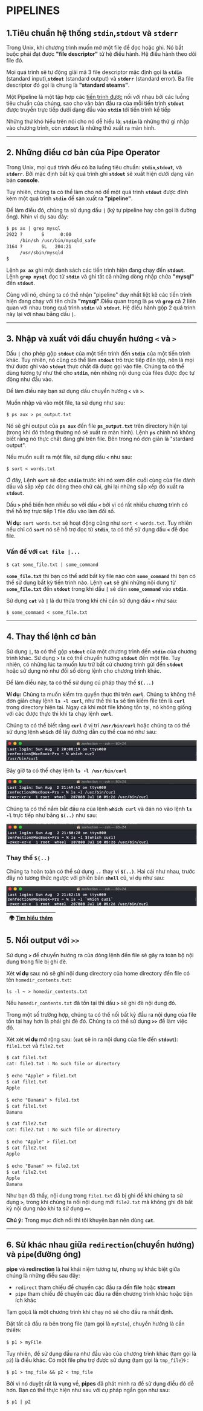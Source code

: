 # PIPELINES

## 1.Tiêu chuẩn hệ thống `stdin`,`stdout` và `stderr`

Trong Unix, khi chương trình muốn mở một file để đọc hoặc ghi. Nó bắt buộc phải đạt được **"file descriptor"** từ hệ điều hành. Hệ điều hành theo dõi file đó.

Mọi quá trình sẽ tự động giãi mã 3 file descriptor mặc định gọi là **`stdin`** (standard input),**`stdout`** (standard output) và **`stderr`** (standard error). Ba file descriptor đó gọi là chung là **"standard steams"**.

Một Pipeline là một tập hợp các [tiến trình được](https://vi.wikipedia.org/wiki/Ti%E1%BA%BFn_tr%C3%ACnh "Tiến trình") nối với nhau bởi các luồng tiêu chuẩn của chúng, sao cho văn bản đầu ra của mỗi tiến trình **`stdout`** được truyền trực tiếp dưới dạng đầu vào **`stdin`** tới tiến trình kế tiếp

Những thứ khó hiểu trên nói cho nó dễ hiểu là: **`stdin`** là những thứ gì nhập vào chương trình, còn **`stdout`** là những thứ xuất ra màn hình.

---

## 2. Những điều cơ bản của Pipe Operator

Trong Unix, mọi quá trình đều có ba luồng tiêu chuẩn: **`stdin`**,**`stdout`**, và **`stderr`**. Bởi mặc định bất kỳ quá trình ghi **`stdout`** sẽ xuất hiện dưới dạng văn bản **console**.

Tuy nhiên, chúng ta có thể làm cho nó để một quá trình **`stdout`** được đính kèm một quá trình **`stdin`** để sản xuất ra **"pipeline"**.

Để làm điều đó, chúng ta sử dụng dấu **`|`** (ký tự pipeline hay còn gọi là đường ống). Nhìn ví dụ sau đây:

```shell
$ ps ax | grep mysql
2922 ?       S      0:00
     /bin/sh /usr/bin/mysqld_safe
3164 ?       SL   204:21
     /usr/sbin/mysqld
$
```

Lệnh **`px ax`** ghi một danh sách các tiến trình hiện đang chạy đến **`stdout`**. Lệnh **`grep mysql`** đọc tử **`stdin`** và ghi tất cả những dòng nhập chứa **"mysql"** đến **`stdout`**.

Cùng với nó, chúng ta có thể nhận "pipeline" duy nhất liệt kê các tiến trình hiện đang chạy với tên chứa **"mysql"**.Điều quan trọng là **`ps`** và **`grep`** cả 2 liên quan với nhau trong quá trình **`stdin`** và **`stdout`**. Hệ điều hành gộp 2 quá trình này lại với nhau bằng dấu **`|`**.

---

## 3. Nhập và xuất với dấu chuyển hướng  `<` và `>`

Dấu **`|`** cho phép gộp **`stdout`** của một tiến trình đến **`stdin`** của một tiến trình khác. Tuy nhiên, nó cũng có thể làm **`stdout`** trỏ trực tiếp đến tệp, nên là mọi thứ được ghi vào **`stdout`** thực chất đã được gọi vào file. Chúng ta có thể dùng tương tự như thế cho **`stdin`**, nên những nội dung của files được đọc tự động như đầu vào.

Để làm điều này bạn sử dụng dấu chuyển hướng **`<`** và **`>`**.

Muốn nhập và vào một file, ta sử dụng như sau:

```shell
$ ps aux > ps_output.txt
```

Nó sẽ ghi output của **`ps aux`** đến file **`ps_output.txt`** trên directory hiện tại (trong khi đó thông thường nó sẽ xuất ra màn hình). Lệnh **`ps`** chính nó không biết rằng nó thực chất đang ghi trên file. Bên trong nó đơn giản là "stardard output".

Nếu muốn xuất ra một file, sử dụng dấu **`<`** như sau:

```shell
$ sort < words.txt
```

Ở đây, Lệnh **`sort`** sẽ đọc **`stdin`** trước khi nó xem đến cuối cùng của file đánh dấu và sắp xếp các dòng theo chữ cái, ghi lại những sắp xếp đó xuất ra **`stdout`**.

Dấu **`>`** phổ biến hơn nhiều so với dấu **`<`** bởi vì có rất nhiều chương trình có thể hỗ trợ trực tiếp 1 file đầu vào làm đối số. 

**Ví dụ:** `sort words.txt` sẽ hoạt động cũng như `sort < words.txt`. Tuy nhiên nếu chỉ có **`sort`** nó sẽ hỗ trợ đọc từ **`stdin`**, ta có thể sử dụng dấu **`<`** để đọc file.

### Vấn đề với **`cat file |...`**

```shell
$ cat some_file.txt | some_command
```

**`some_file.txt`** thì bạn có thể add bất kỳ file nào còn **`some_command`** thì bạn có thể sử dụng bất kỳ tiến trình nào. Lệnh **`cat`** sẽ ghi những nội dung từ **`some_file.txt`** đến **`stdout`** trong khi dấu **`|`** sẽ dán **`some_command`** vào **`stdin`**.

Sử dụng **`cat`** và **`|`** là dư thừa trong khi chỉ cần sử dụng dấu **`<`** như sau:

```shell
$ some_command < some_file.txt
```

---

## 4. Thay thế lệnh cơ bản

Sử dụng **`|`**, ta có thể gộp **`stdout`** của một chương trình đến **`stdin`** của chương trình khác. Sử dụng **`>`** ta có thể chuyển hướng **`stdout`** đến một file. Tuy nhiên, có những lúc ta muốn lưu trữ bất cứ chương trình gửi đến **`stdout`** hoặc sử dụng nó như đối số dòng lệnh cho chương trình khác.

Để làm điều này, ta có thể sử dụng cú pháp thay thế **`$(...)`**

**Ví dụ:** Chúng ta muốn kiểm tra quyền thực thi trên **`curl`**. Chúng ta không thể đơn giản chạy lệnh **`ls -l curl`**, như thế thì **`ls`** sẽ tìm kiếm file tên là **`curl`** trong directory hiện tại. Ngay cả khi một file không tồn tại, nó không giống với các được thực thi khi ta chạy lệnh **`curl`**.

Chúng ta có thể biết rằng **`curl`** ở vị trí **``/usr/bin/curl``** hoặc chúng ta có thể sử dụng lệnh **`which`** để lấy đường dẫn cụ thể của nó như sau:

![Ảnh chụp Màn hình 2020-08-02 lúc 21.49.51.png](https://raw.githubusercontent.com/Zenfection/Image/master/2020/08/02-21-49-52-A%CC%89nh%20chu%CC%A3p%20Ma%CC%80n%20hi%CC%80nh%202020-08-02%20lu%CC%81c%2021.49.51.png)

Bây giờ ta có thể chạy lệnh **`ls -l /usr/bin/curl`**

![Ảnh chụp Màn hình 2020-08-02 lúc 21.50.51.png](https://raw.githubusercontent.com/Zenfection/Image/master/2020/08/02-21-50-58-A%CC%89nh%20chu%CC%A3p%20Ma%CC%80n%20hi%CC%80nh%202020-08-02%20lu%CC%81c%2021.50.51.png)

Chúng ta có thể nắm bắt đầu ra của lệnh **`which curl`** và dán nó vào lệnh **`ls -l`** trực tiếp như bằng **`$(..)`** như sau:

![Ảnh chụp Màn hình 2020-08-02 lúc 21.52.32.png](https://raw.githubusercontent.com/Zenfection/Image/master/2020/08/02-21-52-36-A%CC%89nh%20chu%CC%A3p%20Ma%CC%80n%20hi%CC%80nh%202020-08-02%20lu%CC%81c%2021.52.32.png)

### Thay thế `$(..)`

Chúng ta hoàn toàn có thể sử dụng   **````..````** thay vì **`$(..)`**. Hai cái như nhau, trước đây nó tương thức ngược với phiên bản **`shell`** cũ, ví dụ như sau:

![Ảnh chụp Màn hình 2020-08-02 lúc 21.57.02.png](https://raw.githubusercontent.com/Zenfection/Image/master/2020/08/02-21-57-06-A%CC%89nh%20chu%CC%A3p%20Ma%CC%80n%20hi%CC%80nh%202020-08-02%20lu%CC%81c%2021.57.02.png)

| 🌍 [Tìm hiểu thêm](http://www.tldp.org/LDP/abs/html/commandsub.html) |
| -------------------------------------------------------------------- |

## 5. Nối output với **`>>`**

Sử dụng **`>`** để chuyển hướng ra của dòng lệnh đến file sẽ gây ra toàn bộ nội dung trong file bị ghi đè. 

Xét **ví dụ** sau: nó sẽ ghi nội dung directory của home directory đến file có tên `homedir_contents.txt`:

```shell
ls -l ~ > homedir_contents.txt
```

Nếu `homedir_contents.txt` đã tồn tại thì dấu **`>`** sẽ ghi đè nội dung đó.

Trong một số trường hợp, chúng ta có thể nối bất kỳ đầu ra nội dụng của file tồn tại hay hơn là phải ghi đè đó. Chúng ta có thể sử dụng **`>>`** để làm việc đó.

Xét xét **ví dụ** mở rộng sau: (**`cat`** sẽ in ra nội dung của file đến **`stdout`**): `file1.txt` và `file2.txt`

```shell
$ cat file1.txt
cat: file1.txt : No such file or directory

$ echo "Apple" > file1.txt
$ cat file1.txt
Apple

$ echo "Banana" > file1.txt
$ cat file1.txt
Banana
```

```shell
$ cat file2.txt
cat: file2.txt : No such file or directory

$ echo "Apple" > file1.txt
$ cat file2.txt
Apple

$ echo "Banan" >> file2.txt
$ cat file2.txt
Apple
Banana
```

Như bạn đã thấy, nội dung trong `file1.txt` đã bị ghi đề khi chúng ta sử dụng **`>`**, trong khi chúng ta nối nội dung mới `file2.txt` mà không ghi đè bất kỳ nội dung nào khi ta sử dụng **`>>`**.

**Chú ý:** Trong mục đích nối thì tôi khuyên bạn nên dùng **`cat`**.

---

## 6. Sử khác nhau giữa `redirection`(chuyển hướng) và `pipe`(đường óng)

**pipe** và **redirection** là hai khái niệm tương tự, nhưng sự khác biệt giữa chúng là những điều sau đây:

- `redirect` tham chiếu để chuyển các đầu ra đến **file** hoặc **stream**
- `pipe` tham chiếu để chuyển các đầu ra đến chương trình khác hoặc tiện ích khác

Tạm gọi`p1` là một chương trình khi chạy nó sẽ cho đầu ra nhất định.

Đặt tất cả đầu ra bên trong file (tạm gọi là `myFile`), chuyển hướng là cần thiết🌀:

```shell
$ p1 > myFile
```

Tuy nhiên, để sử dụng đầu ra như đầu vào của chương trình khác (tạm gọi là `p2`) là điều khác. Có một file phụ trợ được sử dụng (tạm gọi là `tmp_file`)🌀 : 

```shell
$ p1 > tmp_file && p2 < tmp_file
```

Bởi vì nó duyệt rất là vụng về, **pipes** đã phát minh ra để sử dụng điều đó dễ hơn. Bạn có thể thực hiện như sau với cụ pháp ngắn gọn như sau:

```shell
$ p1 | p2
```



